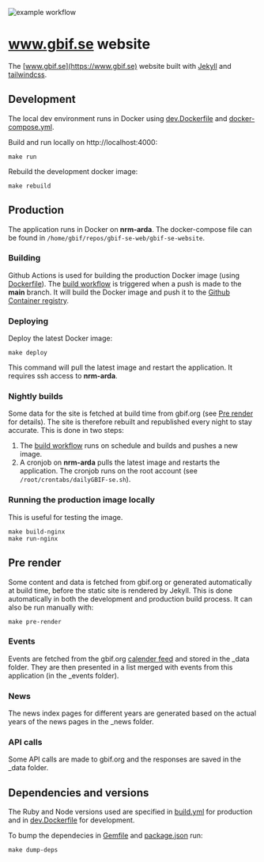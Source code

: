 ![example workflow](https://github.com/GBIF-Sweden/gbif-se/actions/workflows/build.yml/badge.svg)

# www.gbif.se website
The [www.gbif.se](https://www.gbif.se) website built with [Jekyll](https://jekyllrb.com/) and [tailwindcss](https://tailwindcss.com/).

## Development
The local dev environment runs in Docker using [dev.Dockerfile](dev.Dockerfile) and [docker-compose.yml](docker-compose.yml).

Build and run locally on http://localhost:4000:
```
make run
```

Rebuild the development docker image:
```
make rebuild
```

## Production
The application runs in Docker on **nrm-arda**. The docker-compose file can be found in `/home/gbif/repos/gbif-se-web/gbif-se-website`.

### Building
Github Actions is used for building the production Docker image (using [Dockerfile](Dockerfile)). The [build workflow](.github/workflows/build.yml) is triggered when a push is made to the **main** branch. It will build the Docker image and push it to the [Github Container registry](https://github.com/orgs/GBIF-Sweden/packages).

### Deploying
Deploy the latest Docker image:
```
make deploy
```
This command will pull the latest image and restart the application. It requires ssh access to **nrm-arda**.

### Nightly builds
Some data for the site is fetched at build time from gbif.org (see [Pre render](#pre-render) for details). The site is therefore rebuilt and republished every night to stay accurate. This is done in two steps:

1. The [build workflow](.github/workflows/build.yml) runs on schedule and builds and pushes a new image.
2. A cronjob on **nrm-arda** pulls the latest image and restarts the application. The cronjob runs on the root account (see `/root/crontabs/dailyGBIF-se.sh`).

### Running the production image locally
This is useful for testing the image.
```
make build-nginx
make run-nginx
```

## Pre render
Some content and data is fetched from gbif.org or generated automatically at build time, before the static site is rendered by Jekyll. This is done automatically in both the development and production build process. It can also be run manually with:
```
make pre-render
```

### Events
Events are fetched from the gbif.org [calender feed](https://www.gbif.org/resource/search?contentType=event) and stored in the _data folder. They are then presented in a list merged with events from this application (in the _events folder).

### News
The news index pages for different years are generated based on the actual years of the news pages in the _news folder.

### API calls
Some API calls are made to gbif.org and the responses are saved in the _data folder.

## Dependencies and versions
The Ruby and Node versions used are specified in [build.yml](.github/workflows/build.yml) for production and in [dev.Dockerfile](dev.Dockerfile) for development.

To bump the dependecies in [Gemfile](Gemfile) and [package.json](package.json) run:
```
make dump-deps
```

